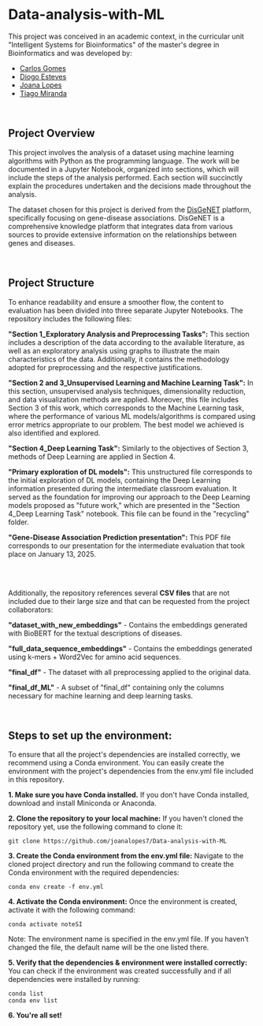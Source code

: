 # Data-analysis-with-ML

This project was conceived in an academic context, in the curricular unit "Intelligent Systems for Bioinformatics" of the master's degree in Bioinformatics and was developed by:

- [Carlos Gomes](https://github.com/CarlosGomes00)
- [Diogo Esteves](https://github.com/dasesteves)
- [Joana Lopes](https://github.com/joanalopes7)
- [Tiago Miranda](https://github.com/tiagomiranda24)
  
<br>

## **Project Overview**

This project involves the analysis of a dataset using machine learning algorithms with Python as the programming language. The work will be documented in a Jupyter Notebook, organized into sections, which will include the steps of the analysis performed. Each section will succinctly explain the procedures undertaken and the decisions made throughout the analysis.

The dataset chosen for this project is derived from the [DisGeNET](https://tdcommons.ai/multi_pred_tasks/gdi#disgenet) platform, specifically focusing on gene-disease associations. DisGeNET is a comprehensive knowledge platform that integrates data from various sources to provide extensive information on the relationships between genes and diseases.

<br>

## **Project Structure**

To enhance readability and ensure a smoother flow, the content to evaluation has been divided into three separate Jupyter Notebooks. The repository includes the following files:

**"Section 1_Exploratory Analysis and Preprocessing Tasks":** This section includes a description of the data according to the available literature, as well as an exploratory analysis using graphs to illustrate the main characteristics of the data. Additionally, it contains the methodology adopted for preprocessing and the respective justifications.

**"Section 2 and 3_Unsupervised Learning and Machine Learning Task":** In this section, unsupervised analysis techniques, dimensionality reduction, and data visualization methods are applied. Moreover, this file includes Section 3 of this work, which corresponds to the Machine Learning task, where the performance of various ML models/algorithms is compared using error metrics appropriate to our problem. The best model we achieved is also identified and explored.

**"Section 4_Deep Learning Task":** Similarly to the objectives of Section 3, methods of Deep Learning are applied in Section 4.

**"Primary exploration of DL models":** This unstructured file corresponds to the initial exploration of DL models, containing the Deep Learning information presented during the intermediate classroom evaluation. It served as the foundation for improving our approach to the Deep Learning models proposed as "future work," which are presented in the "Section 4_Deep Learning Task" notebook. This file can be found in the "recycling" folder.

**"Gene-Disease Association Prediction presentation":** This PDF file corresponds to our presentation for the intermediate evaluation that took place on January 13, 2025.<br>

<br>
<br>

Additionally, the repository references several **CSV files** that are not included due to their large size and that can be requested from the project collaborators:

**"dataset_with_new_embeddings"** - Contains the embeddings generated with BioBERT for the textual descriptions of diseases.

**"full_data_sequence_embeddings"** - Contains the embeddings generated using k-mers + Word2Vec for amino acid sequences.

**"final_df"** - The dataset with all preprocessing applied to the original data.

**"final_df_ML"** - A subset of "final_df" containing only the columns necessary for machine learning and deep learning tasks.<br>

<br>

## **Steps to set up the environment:**

To ensure that all the project's dependencies are installed correctly, we recommend using a Conda environment. You can easily create the environment with the project's dependencies from the env.yml file included in this repository.<br>

**1. Make sure you have Conda installed.**
If you don't have Conda installed, download and install Miniconda or Anaconda.

**2. Clone the repository to your local machine:**
If you haven't cloned the repository yet, use the following command to clone it:

```
git clone https://github.com/joanalopes7/Data-analysis-with-ML
```

**3. Create the Conda environment from the env.yml file:**
Navigate to the cloned project directory and run the following command to create the Conda environment with the required dependencies:

```
conda env create -f env.yml
```

**4. Activate the Conda environment:**
Once the environment is created, activate it with the following command:

```
conda activate noteSI
```
Note: The environment name is specified in the env.yml file. If you haven’t changed the file, the default name will be the one listed there.

**5. Verify that the dependencies & environment were installed correctly:**  
You can check if the environment was created successfully and if all dependencies were installed by running:

```
conda list
conda env list
```

**6. You're all set!**


